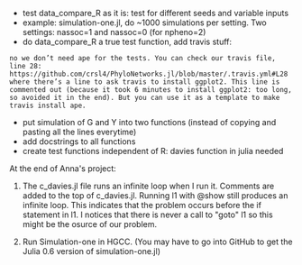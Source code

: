 - test data_compare_R as it is: test for different seeds and variable inputs
- example: simulation-one.jl, do ~1000 simulations per setting. Two settings: nassoc=1 and nassoc=0 (for npheno=2)
- do data_compare_R a true test function, add travis stuff:
```
no we don’t need ape for the tests. You can check our travis file, line 28:
https://github.com/crsl4/PhyloNetworks.jl/blob/master/.travis.yml#L28
where there’s a line to ask travis to install ggplot2. This line is commented out (because it took 6 minutes to install ggplot2: too long, so avoided it in the end). But you can use it as a template to make travis install ape.
```
- put simulation of G and Y into two functions (instead of copying and pasting all the lines everytime)
- add docstrings to all functions
- create test functions independent of R: davies function in julia needed

At the end of Anna's project:

1) The c_davies.jl file runs an infinite loop when I run it. Comments are added to the top of c_davies.jl. Running l1 with @show still produces an infinite loop. This indicates that the problem occurs before the if statement in l1. I notices that there is never a call to "goto" l1 so this might be the osurce of our problem. 
 

 2) Run Simulation-one in HGCC. (You may have to go into GitHub to get the Julia 0.6 version of simulation-one.jl)
